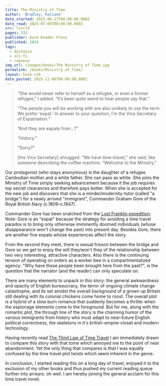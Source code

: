 ```yaml
---
title: The Ministry of Time
author: 'Bradley, Kaliane'
date_started: 2025-06-27T00:00:00.000Z
date_read: 2025-07-04T00:00:00.000Z
src: lvccld
pages: 332
publisher: Avid Reader Press
published: 2024
tags:
  - dystopia
  - sci-fi
  - romance
img_url: /images/books/The Ministry of Time.jpg
permalink: /books/Ministry_of_Time/
layout: book.njk
date_posted: 2025-12-08T00:00:00.000Z
---
```

<blockquote>
“She would never refer to herself as a refugee, or even a former refugee,” I added. “It’s been quite weird to hear people say that.”

“The people you will be working with are also unlikely to use the term. We prefer ‘expat.’ In answer to your question, I’m the Vice Secretary of Expatriation.”

“And they are expats from…?”

“History.”

“Sorry?”

[the Vice Secretary] shrugged. “We have time-travel,” she said, like someone describing the coffee machine. “Welcome to the Ministry.”
</blockquote>

Our protagonist (who stays anonymous) is the daughter of a refugee Cambodian mother and a white father. She can pass as white. She joins the Ministry of Time simply seeking advancement because it the job requires top secret clearances and therefore pays better.   When she is accepted for the new job and discovers that she is a minder/modernity-tutor (called "a bridge") for a newly arrived "immigrant", Commander Graham Gore of the Royal British Navy (c.1809–c.1847).  

Commander Gore has been snatched from the [Lost Franklin expedition](https://en.wikipedia.org/wiki/Franklin%27s_lost_expedition).  Note: Gore is an "expat" because the strategy for avoiding a time travel paradox is to bring only otherwise imminently doomed individuals (whose disappearance won't change the past) into present day.  Besides Gore, there are another five expats whose experiences affect the story.

From the second they meet, there is sexual frisson between the bridge and Gore so we get to enjoy the will they/won't they of the relationship between two very interesting, attractive characters.  Also there is the continuing tension of operating on orders as a worker bee in a compartmentalized agency: "Why have these people been brought here from the past?", is the question that the narrator (and the reader) can only speculate on.  

There are many elements to unpack in this story: the general awkwardness and opacity of English bureaucracy, the terror of ongoing climate change catastrophe, and its set amidst the overall background of a grown up Britain still dealing with its colonial chickens come home to roost.  The overall plot is a hybrid of a slow burn romance that suddenly becomes a thriller when the espionage elements come to the foreground. But for me, along with the romantic plot, the through line of the story is the charming humor of the various immigrants from history who must adapt to near-future English political correctness, the skeletons in it's british-empire-closet and modern technology.

Having recently read [The Third Law of Time Travel](/books/Third_Law_of_Time_Travel/) I am immediately drawn to compare this story with that tome which annoyed me to the point of near abandonment.  Yet the only thing that compares is that I was equally confused by the time travel plot twists which seem inherent in the genre. 

In conclusion, I started reading this on a long day of travel, enjoyed it to the exclusion of my other books and thus pushed my current reading queue further into arrears.  oh well. I am hereby joining the general acclaim for this time travel novel.
